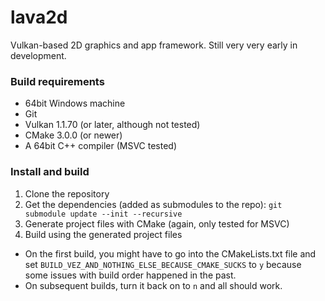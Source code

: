 # lava2d
Vulkan-based 2D graphics and app framework.
Still very very early in development.

### Build requirements
* 64bit Windows machine
* Git
* Vulkan 1.1.70 (or later, although not tested)
* CMake 3.0.0 (or newer)
* A 64bit C++ compiler (MSVC tested)

### Install and build
1. Clone the repository
2. Get the dependencies (added as submodules to the repo):  `git submodule update --init --recursive`
3. Generate project files with CMake (again, only tested for MSVC)
4. Build using the generated project files
  * On the first build, you might have to go into the CMakeLists.txt file and set `BUILD_VEZ_AND_NOTHING_ELSE_BECAUSE_CMAKE_SUCKS` to `y` because some issues with build order happened in the past.
  * On subsequent builds, turn it back on to `n` and all should work.
